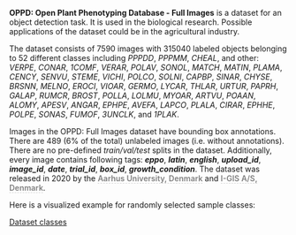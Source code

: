 **OPPD: Open Plant Phenotyping Database - Full Images** is a dataset for an object detection task. It is used in the biological research. Possible applications of the dataset could be in the agricultural industry. 

The dataset consists of 7590 images with 315040 labeled objects belonging to 52 different classes including *PPPDD*, *PPPMM*, *CHEAL*, and other: *VERPE*, *CONAR*, *1COMF*, *VERAR*, *POLAV*, *SONOL*, *MATCH*, *MATIN*, *PLAMA*, *CENCY*, *SENVU*, *STEME*, *VICHI*, *POLCO*, *SOLNI*, *CAPBP*, *SINAR*, *CHYSE*, *BRSNN*, *MELNO*, *EROCI*, *VIOAR*, *GERMO*, *LYCAR*, *THLAR*, *URTUR*, *PAPRH*, *GALAP*, *RUMCR*, *BROST*, *POLLA*, *LOLMU*, *MYOAR*, *ARTVU*, *POAAN*, *ALOMY*, *APESV*, *ANGAR*, *EPHPE*, *AVEFA*, *LAPCO*, *PLALA*, *CIRAR*, *EPHHE*, *POLPE*, *SONAS*, *FUMOF*, *3UNCLK*, and *1PLAK*.

Images in the OPPD: Full Images dataset have bounding box annotations. There are 489 (6% of the total) unlabeled images (i.e. without annotations). There are no pre-defined <i>train/val/test</i> splits in the dataset. Additionally, every image contains following tags: ***eppo***, ***latin***, ***english***, ***upload_id***, ***image_id***, ***date***, ***trial_id***, ***box_id***, ***growth_condition***. The dataset was released in 2020 by the <span style="font-weight: 600; color: grey; border-bottom: 1px dashed #d3d3d3;">Aarhus University, Denmark</span> and <span style="font-weight: 600; color: grey; border-bottom: 1px dashed #d3d3d3;">I-GIS A/S, Denmark</span>.

Here is a visualized example for randomly selected sample classes:

[Dataset classes](https://github.com/dataset-ninja/open-plant-phenotyping-database/raw/main/visualizations/classes_preview.webm)
